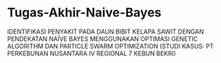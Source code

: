 # Tugas-Akhir-Naive-Bayes
IDENTIFIKASI PENYAKIT PADA DAUN BIBIT KELAPA SAWIT DENGAN PENDEKATAN NAÏVE BAYES MENGGUNAKAN OPTIMASI GENETIC ALGORITHM DAN PARTICLE SWARM OPTIMIZATION (STUDI KASUS: PT PERKEBUNAN NUSANTARA IV REGIONAL 7 KEBUN BEKRI)

